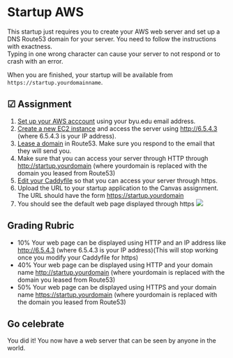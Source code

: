 # Startup AWS

This startup just requires you to create your AWS web server and set up a DNS Route53 domain for your server.
You need to follow the instructions with exactness.  
Typing in one wrong character can cause your server to not respond or to crash with an error.

When you are finished, your startup will be available from `https://startup.yourdomainname`.

## ☑ Assignment

1. [Set up your AWS acccount](../../essentials/awsAccount/awsAccount.md) using your byu.edu email address. 
1. [Create a new EC2 instance](../../webServers/amazonWebServicesEc2/amazonWebServicesEc2.md) and access the server using http://6.5.4.3 (where 6.5.4.3 is your IP address).
1. [Lease a domain](../../webServers/amazonWebServicesRoute53/amazonWebServicesRoute53.md) in Route53.  Make sure you respond to the email that they will send you.
1. Make sure that you can access your server through HTTP through http://startup.yourdomain (where yourdomain is replaced with the domain you leased from Route53)
1. [Edit your Caddyfile](../../webServers/https/https.md) so that you can access your server through https.
1. Upload the URL to your startup application to the Canvas assignment.  The URL should have the form https://startup.yourdomain
1. You should see the default web page displayed through https
![](../../webServers/https/webServerBrowserSecure.png)

## Grading Rubric
  - 10% Your web page can be displayed using HTTP and an IP address like http://6.5.4.3 (where 6.5.4.3 is your IP address)(This will stop working once you modify your Caddyfile for https)
  - 40% Your web page can be displayed using HTTP and your domain name http://startup.yourdomain (where yourdomain is replaced with the domain you leased from Route53)
  - 50% Your web page can be displayed using HTTPS and your domain name https://startup.yourdomain (where yourdomain is replaced with the domain you leased from Route53)

## Go celebrate

You did it! You now have a web server that can be seen by anyone in the world.
